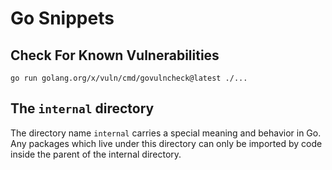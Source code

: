# Go Snippets

## Check For Known Vulnerabilities

```
go run golang.org/x/vuln/cmd/govulncheck@latest ./...
```

## The `internal` directory

The directory name `internal` carries a special meaning and behavior in Go. Any packages which live under this directory can only be imported by code inside the parent of the internal directory.
